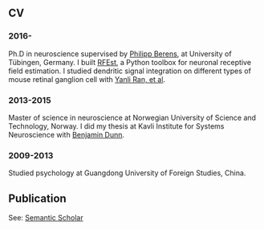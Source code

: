 ## CV

### 2016-

Ph.D in neuroscience supervised by [Philipp Berens](http://www.eye-tuebingen.de/berens/), at University of Tübingen, Germany. I built [RFEst](https://github.com/berenslab/RFEst), a Python toolbox for neuronal receptive field estimation. I studied dendritic signal integration on different types of mouse retinal ganglion cell with [Yanli Ran, et al](https://www.biorxiv.org/content/10.1101/753335v1.abstract).

### 2013-2015

Master of science in neuroscience at Norwegian University of Science and Technology, Norway. I did my thesis at Kavli Institute for Systems Neuroscience with [Benjamin Dunn](https://www.ntnu.edu/employees/benjamin.dunn). 

### 2009-2013

Studied psychology at Guangdong University of Foreign Studies, China. 

## Publication

See: [Semantic Scholar](https://www.semanticscholar.org/author/47272071)
